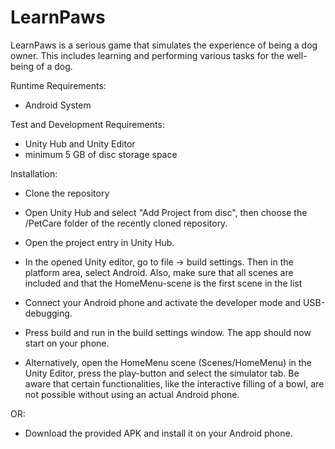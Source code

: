 # LearnPaws
LearnPaws is a serious game that simulates the experience of being a dog owner. This includes learning and performing various tasks for the well-being of a dog.

Runtime Requirements:
- Android System

Test and Development Requirements:
- Unity Hub and Unity Editor
- minimum 5 GB of disc storage space

Installation:
- Clone the repository
- Open Unity Hub and select "Add Project from disc",  then choose the /PetCare folder of the recently cloned repository.
- Open the project entry in Unity Hub.
- In the opened Unity editor, go to file -> build settings. Then in the platform area, select Android. Also, make sure that all scenes are included and that the HomeMenu-scene is the first scene in the list
- Connect your Android phone and activate the developer mode and USB-debugging.
- Press build and run in the build settings window. The app should now start on your phone.

- Alternatively, open the HomeMenu scene (Scenes/HomeMenu)  in the Unity Editor, press the play-button and select the simulator tab. Be aware that certain functionalities, like the interactive filling of a bowl, are not possible without using an actual Android phone.

OR:
- Download the provided APK and install it on your Android phone.
